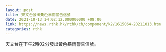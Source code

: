 ```yaml
---
layout: post
title: 天文台發出黃色暴雨警告信號
date: 2021-10-13 14:02:12.000000000 +08:00
link: https://news.rthk.hk/rthk/ch/component/k2/1615064-20211013.htm
categories: rthk
---
```


天文台在下午2時02分發出黃色暴雨警告信號。
